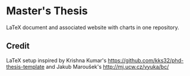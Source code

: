 # Master's Thesis

LaTeX document and associated website with charts in one repository.

## Credit

LaTeX setup inspired by Krishna Kumar's https://github.com/kks32/phd-thesis-template and Jakub Maroušek's http://mj.ucw.cz/vyuka/bc/
